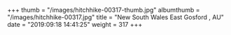 +++
thumb = "/images/hitchhike-00317-thumb.jpg"
albumthumb = "/images/hitchhike-00317.jpg"
title = "New South Wales East Gosford , AU"
date = "2019:09:18 14:41:25"
weight = 317
+++
